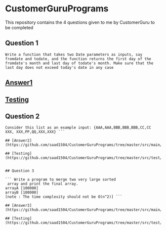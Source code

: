 # CustomerGuruPrograms
This repository contains the 4 questions given to me by CustomerGuru to be completed

## Question 1

``` Write a function that takes two Date parameters as inputs, say fromdate and todate, and the function returns the first day of the fromdate's month and last day of todate's month. Make sure that the last day does not exceed today's date in any case ```

## [Answer1](https://github.com/saad1504/CustomerGuruPrograms/tree/master/src/main/java/com/saad/algorithms/date)

## [Testing](https://github.com/saad1504/CustomerGuruPrograms/tree/master/src/test/java/com/saad/algorithms/date)


## Question 2

``` Write a program to print the top 5 most repeated words from a List? The output should be sorted in descending order. 
Consider this list as an example input: {AAA,AAA,BBB,BBB,BBB,CC,CC XXX, XXX,PP,QQ,XXX,XXX} ```

## [Answer2](https://github.com/saad1504/CustomerGuruPrograms/tree/master/src/main/java/com/saad/algorithms/mostrepeated)

## [Testing](https://github.com/saad1504/CustomerGuruPrograms/tree/master/src/test/java/com/saad/algorithms/mostrepeated)


## Question 3

``` Write a program to merge two very large sorted
 array and print the final array. 
arrayA [100000] 
arrayB [100000]
[note : The time complexity should not be O(n^2)] ```

## [Answer3](https://github.com/saad1504/CustomerGuruPrograms/tree/master/src/main/java/com/saad/algorithms/merging)

## [Testing](https://github.com/saad1504/CustomerGuruPrograms/tree/master/src/test/java/com/saad/algorithms/merging)


